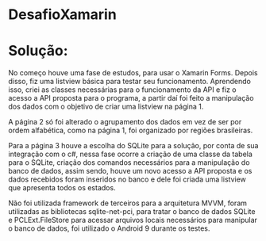 # DesafioXamarin

# Solução: 

No começo houve uma fase de estudos, para usar o Xamarin Forms. Depois disso, fiz uma listview básica para testar seu funcionamento. Aprendendo isso, criei as classes necessárias para o funcionamento da API e fiz o acesso a API proposta para o programa, a partir daí foi feito a manipulação dos dados com o objetivo de criar uma listview na página 1.

A página 2 só foi alterado o agrupamento dos dados em vez de ser por ordem alfabética, como na página 1, foi organizado por regiões brasileiras.

Para a página 3 houve a escolha do SQLite para a solução, por conta de sua integração com o c#, nessa fase ocorre a criação de uma classe da tabela para o SQLite, criação dos comandos necessários para a manipulação do banco de dados, assim sendo, houve um novo acesso a API proposta e os dados recebidos foram inseridos no banco e dele foi criada uma listview que apresenta todos os estados. 

Não foi utilizada framework de terceiros para a arquitetura MVVM, foram utilizadas as bibliotecas sqlite-net-pci, para tratar o banco de dados SQLite e PCLExt.FileStore para acessar arquivos locais necessários para manipular o banco de dados, foi utilizado o Android 9 durante os testes.
